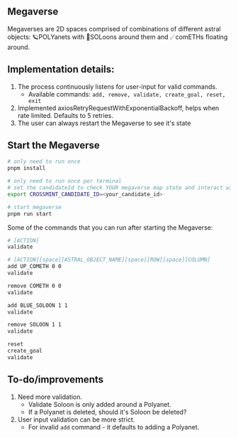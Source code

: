 Megaverse
----

Megaverses are 2D spaces comprised of combinations of different astral objects: 🪐POLYanets with 🌙SOLoons around them and ☄comETHs floating around.

## Implementation details:

1. The process continuously listens for user-input for valid commands.
   - Available commands: `add, remove, validate, create_goal, reset, exit`
2. Implemented axiosRetryRequestWithExponentialBackoff, helps when rate limited. Defaults to 5 retries.
3. The user can always restart the Megaverse to see it's state

## Start the Megaverse

```bash
# only need to run once
pnpm install

# only need to run once per terminal
# set the candidateId to check YOUR megaverse map state and interact with it.
export CROSSMINT_CANDIDATE_ID=<your_candidate_id>

# start megaverse
pnpm run start
```

Some of the commands that you can run after starting the Megaverse:

```bash
# [ACTION]
validate

# [ACTION][space][ASTRAL_OBJECT_NAME][space][ROW][space][COLUMN]
add UP_COMETH 0 0
validate

remove COMETH 0 0
validate

add BLUE_SOLOON 1 1
validate

remove SOLOON 1 1
validate

reset
create_goal
validate
```

## To-do/improvements

1. Need more validation.
   - Validate Soloon is only added around a Polyanet.
   - If a Polyanet is deleted, should it's Soloon be deleted?
2. User input validation can be more strict.
   - For invalid `add` command - it defaults to adding a Polyanet.
